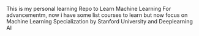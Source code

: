 This is my personal learning Repo to Learn Machine Learning
For advancementm, now i have some list courses to learn but now focus on Machine Learning Specialization by Stanford University and Deeplearning AI
